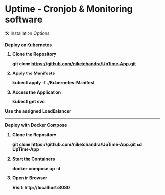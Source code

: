 # Uptime - Cronjob & Monitoring software

🛠️ Installation Options

<strong>Deploy on Kubernetes</stromg>

1. Clone the Repository

    git clone https://github.com/niketchandra/UpTime-App.git

2. Apply the Manifests

    kubectl apply -f ./Kubernetes-Manifest

3. Access the Application

    kubectl get svc

Use the assigned LoadBalancer

--------------------------------------------------------------------------------------------

<stromg>Deploy with Docker Compose</stromg>

1. Clone the Repository

    git clone https://github.com/niketchandra/UpTime-App.git
    <be> cd UpTime-App

2. Start the Containers

    docker-compose up -d

3. Open in Browser
    
    Visit: http://localhost:8080

